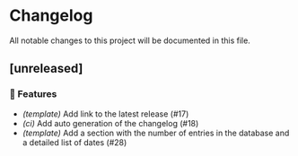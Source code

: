 # Changelog

All notable changes to this project will be documented in this file.

## [unreleased]

### 🚀 Features

- *(template)* Add link to the latest release (#17)
- *(ci)* Add auto generation of the changelog (#18)
- *(template)* Add a section with the number of entries in the database and a detailed list of dates (#28)

<!-- generated by git-cliff -->
